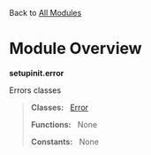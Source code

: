 Back to [All Modules](https://github.com/pyrustic/setupinit/blob/master/docs/modules/README.md#readme)

# Module Overview

**setupinit.error**
 
Errors classes

> **Classes:** &nbsp; [Error](https://github.com/pyrustic/setupinit/blob/master/docs/modules/content/setupinit.error/content/classes/Error.md#class-error)
>
> **Functions:** &nbsp; None
>
> **Constants:** &nbsp; None
